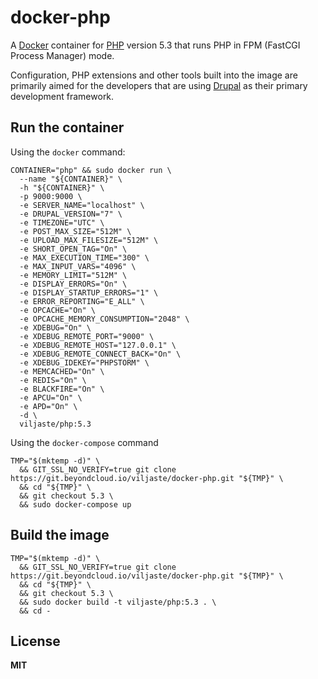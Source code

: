 # docker-php

A [Docker](https://docker.com/) container for [PHP](http://php.net/) version 5.3 that runs PHP in FPM (FastCGI Process Manager) mode.

Configuration, PHP extensions and other tools built into the image are primarily aimed for the developers that are using [Drupal](https://www.drupal.org/) as their primary development framework.

## Run the container

Using the `docker` command:

    CONTAINER="php" && sudo docker run \
      --name "${CONTAINER}" \
      -h "${CONTAINER}" \
      -p 9000:9000 \
      -e SERVER_NAME="localhost" \
      -e DRUPAL_VERSION="7" \
      -e TIMEZONE="UTC" \
      -e POST_MAX_SIZE="512M" \
      -e UPLOAD_MAX_FILESIZE="512M" \
      -e SHORT_OPEN_TAG="On" \
      -e MAX_EXECUTION_TIME="300" \
      -e MAX_INPUT_VARS="4096" \
      -e MEMORY_LIMIT="512M" \
      -e DISPLAY_ERRORS="On" \
      -e DISPLAY_STARTUP_ERRORS="1" \
      -e ERROR_REPORTING="E_ALL" \
      -e OPCACHE="On" \
      -e OPCACHE_MEMORY_CONSUMPTION="2048" \
      -e XDEBUG="On" \
      -e XDEBUG_REMOTE_PORT="9000" \
      -e XDEBUG_REMOTE_HOST="127.0.0.1" \
      -e XDEBUG_REMOTE_CONNECT_BACK="On" \
      -e XDEBUG_IDEKEY="PHPSTORM" \
      -e MEMCACHED="On" \
      -e REDIS="On" \
      -e BLACKFIRE="On" \
      -e APCU="On" \
      -e APD="On" \
      -d \
      viljaste/php:5.3
      
Using the `docker-compose` command

    TMP="$(mktemp -d)" \
      && GIT_SSL_NO_VERIFY=true git clone https://git.beyondcloud.io/viljaste/docker-php.git "${TMP}" \
      && cd "${TMP}" \
      && git checkout 5.3 \
      && sudo docker-compose up

## Build the image

    TMP="$(mktemp -d)" \
      && GIT_SSL_NO_VERIFY=true git clone https://git.beyondcloud.io/viljaste/docker-php.git "${TMP}" \
      && cd "${TMP}" \
      && git checkout 5.3 \
      && sudo docker build -t viljaste/php:5.3 . \
      && cd -

## License

**MIT**
